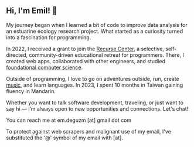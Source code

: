 ## Hi, I'm Emil!  👋

My journey began when I learned a bit of code to improve data analysis for an estuarine ecology research project. What started as a curiosity turned into a fascination for programming.

In 2022, I received a grant to join the <a href="https://www.recurse.com/">Recurse Center</a>, a selective, self-directed, community-driven educational retreat for programmers. There, I created web apps, collaborated with other engineers, and studied <a href="https://teachyourselfcs.com/">foundational computer science</a>. 

<!-- where I took collaborated with others to craft mere ideas into realities on the internet. In the past four years since graduating, I also worked, volunteered, and studied in four different countries as a forester, restoration biological scientist, science educator, and fisheries researcher.  -->

Outside of programming, I love to go on adventures outside, run, create <a href="https://open.spotify.com/intl-es/artist/4d1LMfa1HX0vBHO0o1B6jE?si=22qea_8PSJuy-YJ1_ZPpdg">music</a>, and learn languages. In 2023, I spent 10 months in Taiwan gaining fluency in Mandarin.

Whether you want to talk software development, traveling, or just want to say hi — I’m always open to new opportunities and connections. Let's chat!

You can reach me at em.deguzm [at] gmail dot com

To protect against web scrapers and malignant use of my email, I've substituted the '@' symbol of my email with [at].


<!-- 
A Wildlife Conservation Biology major from the University of California, Davis.  -->

<!-- ## Languages & Tools
<div>
 <img src="https://raw.githubusercontent.com/ekdeguzm/ekdeguzm/main/icons/html5-original.svg" alt="html5" width=50 height=50>
 <img src="https://raw.githubusercontent.com/ekdeguzm/ekdeguzm/main/icons/css3-original.svg" alt="css3" width=50 height=50>
 <img src="https://raw.githubusercontent.com/ekdeguzm/ekdeguzm/main/icons/javascript-original.svg" alt="javascript" width=50 height=50>
 <img src="https://raw.githubusercontent.com/ekdeguzm/ekdeguzm/main/icons/react-original.svg" alt="react" width=50 height=50>
 <img src="https://raw.githubusercontent.com/ekdeguzm/ekdeguzm/main/icons/python-original.svg" alt="python" width=50 height=50>
 <img src="https://raw.githubusercontent.com/ekdeguzm/ekdeguzm/main/icons/git-original.svg" alt="git" width=50 height=50>
 <img src="https://raw.githubusercontent.com/ekdeguzm/ekdeguzm/main/icons/github-original.svg" alt="github" width=50 height=50>
 </div> -->

<!-- ### Personal Trivia:
- Currently living in Taipei, Taiwan studying Chinese -->

<!-- 🌱 I’m currently learning: 
- Flask ([Flask Web Development](https://www.oreilly.com/library/view/flask-web-development/9781491991725/))
- SQLAlchemy
- Alembic
- Systems Design Fundamentals ([Algo Expert](https://www.algoexpert.io/systems/fundamentals))
- Database designs ([DDIA](https://dataintensive.net/))


